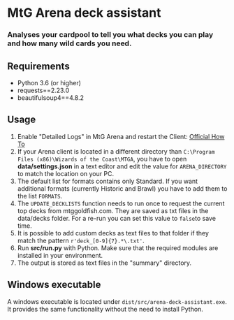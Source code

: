 # MtG Arena deck assistant
### Analyses your cardpool to tell you what decks you can play and how many wild cards you need.

## Requirements
* Python 3.6 (or higher)
* requests==2.23.0
* beautifulsoup4==4.8.2

## Usage

1) Enable "Detailed Logs" in MtG Arena and restart the Client: [Official How To](https://mtgarena-support.wizards.com/hc/en-us/articles/360000726823-Creating-Log-Files)
2) If your Arena client is located in a different directory than `C:\Program Files (x86)\Wizards of the Coast\MTGA`, you have to open **data/settings.json** in a text editor and edit the value for `ARENA_DIRECTORY` to match the location on your PC.
3) The default list for formats contains only Standard. If you want additional formats (currently Historic and Brawl) you have to add them to the list `FORMATS`.
4) The `UPDATE_DECKLISTS` function needs to run once to request the current top decks from mtggoldfish.com. They are saved as txt files in the data/decks folder. For a re-run you can set this value to `false`to save time. 
5) It is possible to add custom decks as text files to that folder if they match the pattern `r'deck_[0-9]{7}.*\.txt'`.
6) Run **src/run.py** with Python. Make sure that the required modules are installed in your environment.
7) The output is stored as text files in the "summary" directory.

## Windows executable
A windows executable is located under `dist/src/arena-deck-assistant.exe`. It provides the same functionality without the need to install Python.

